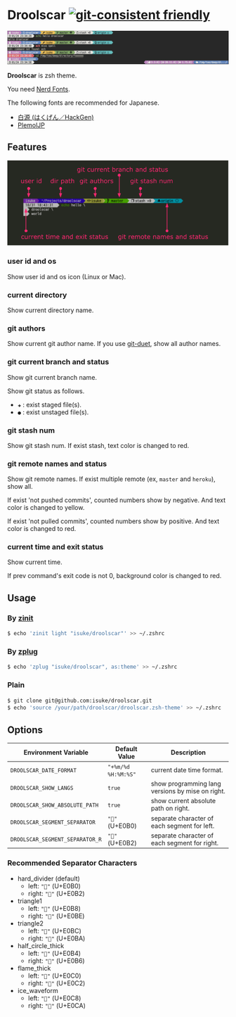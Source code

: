# Droolscar [![git-consistent friendly](https://img.shields.io/badge/git--consistent-friendly-brightgreen.svg)](https://github.com/isuke/git-consistent)

![](https://raw.githubusercontent.com/isuke/droolscar/images/image1.png)

**Droolscar** is zsh theme.

You need [Nerd Fonts](https://www.nerdfonts.com/).

The following fonts are recommended for Japanese.

- [白源 (はくげん／HackGen)](https://github.com/yuru7/HackGen)
- [PlemolJP](https://github.com/yuru7/PlemolJP)

## Features

![](https://raw.githubusercontent.com/isuke/droolscar/images/features.png)

### user id and os

Show user id and os icon (Linux or Mac).

### current directory

Show current directory name.

### git authors

Show current git author name.
If you use [git-duet](https://github.com/git-duet/git-duet), show all author names.

### git current branch and status

Show git current branch name.

Show git status as follows.

* `✚` : exist staged file(s).
* `●` : exist unstaged file(s).

### git stash num

Show git stash num.
If exist stash, text color is changed to red.

### git remote names and status

Show git remote names.
If exist multiple remote (ex, `master` and `heroku`), show all.

If exist 'not pushed commits', counted numbers show by negative.
And text color is changed to yellow.

If exist 'not pulled commits', counted numbers show by positive.
And text color is changed to red.

### current time and exit status

Show current time.

If prev command's exit code is not 0, background color is changed to red.

## Usage

### By [zinit](https://github.com/zdharma-continuum/zinit)

```sh
$ echo 'zinit light "isuke/droolscar"' >> ~/.zshrc
```

### By [zplug](https://github.com/zplug/zplug)

```sh
$ echo 'zplug "isuke/droolscar", as:theme' >> ~/.zshrc
```

### Plain

```sh
$ git clone git@github.com:isuke/droolscar.git
$ echo 'source /your/path/droolscar/droolscar.zsh-theme' >> ~/.zshrc
```

## Options

| Environment Variable            | Default Value       | Description                                      |
| ------------------------------- | ------------------- | ------------------------------------------------ |
| `DROOLSCAR_DATE_FORMAT`         | `"+%m/%d %H:%M:%S"` | current date time format.                        |
| `DROOLSCAR_SHOW_LANGS`          | `true`              | show programming lang versions by mise on right. |
| `DROOLSCAR_SHOW_ABSOLUTE_PATH`  | `true`              | show current absolute path on right.             |
| `DROOLSCAR_SEGMENT_SEPARATOR`   | `""` (U+E0B0)      | separate character of each segment for left.     |
| `DROOLSCAR_SEGMENT_SEPARATOR_R` | `""` (U+E0B2)      | separate character of each segment for right.    |

### Recommended Separator Characters

- hard_divider (default)
    - left: `""` (U+E0B0)
    - right: `""` (U+E0B2)
- triangle1
    - left: `""` (U+E0B8)
    - right: `""` (U+E0BE)
- triangle2
    - left: `""` (U+E0BC)
    - right: `""` (U+E0BA)
- half_circle_thick
    - left: `""` (U+E0B4)
    - right: `""` (U+E0B6)
- flame_thick
    - left: `""` (U+E0C0)
    - right: `""` (U+E0C2)
- ice_waveform
    - left: `""` (U+E0C8)
    - right: `""` (U+E0CA)
